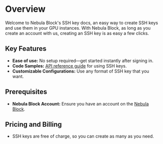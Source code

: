 # Overview
Welcome to Nebula Block's SSH key docs, an easy way to create SSH keys and use them in your GPU instances.
With Nebula Block, as long as you create an account with us, creating an SSH key is as easy a few clicks.

## Key Features
- **Ease of use:** No setup required—get started instantly after signing in.
- **Code Samples:** [API reference guide](../API_Reference/SSH_Keys) for using SSH keys.
- **Customizable Configurations:** Use any format of SSH key that you want.

## Prerequisites
- **Nebula Block Account:** Ensure you have an account on the [Nebula Block](https://nebula-block.com).

## Pricing and Billing
- SSH keys are free of charge, so you can create as many as you need.